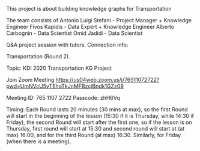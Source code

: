 This project is about building knowledge graphs for Transportation

The team consists of
Antonio Luigi Stefani - Project Manager + Knowledge Engineer
Fivos Kapidis - Data Expert + Knowledge Engineer
Alberto Carbognin - Data Scientist
Omid Jadidi - Data Scientist

Q&A project session with tutors.
Connection info:

Transportation (Round 2).

Topic: KDI 2020 Transportation KG Project

Join Zoom Meeting
https://us04web.zoom.us/j/76511072722?pwd=UmNVcU5vTEhoTkJnMFBzcjBndk1GZz09

Meeting ID: 765 1107 2722
Passcode: zhH6Vq

Timing:
Each Round lasts 20 minutes (30 mins at max), so the first Round will start in the beginning of the lesson (15:30 if it is Thursday, while 14:30 if Friday), the second Round will start after the first one, so if the lesson is on Thursday, first round will start at 15:30 and second round will start at (at max) 16:00, and for the third Round (at max) 16:30. Similarly, for Friday (when there is a meeting).